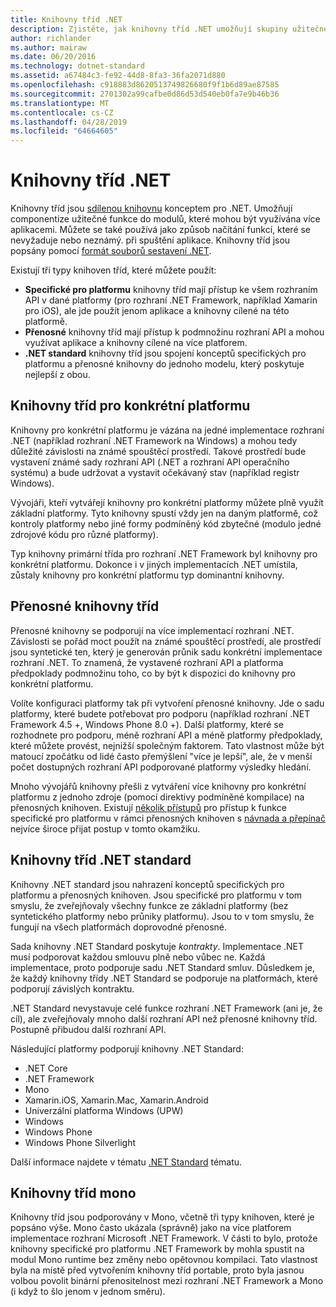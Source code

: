 ```yaml
---
title: Knihovny tříd .NET
description: Zjistěte, jak knihovny tříd .NET umožňují skupiny užitečné funkce do modulů, které mohou být využívána více aplikacemi.
author: richlander
ms.author: mairaw
ms.date: 06/20/2016
ms.technology: dotnet-standard
ms.assetid: a67484c3-fe92-44d8-8fa3-36fa2071d880
ms.openlocfilehash: c918883d8620513749826680f9f1b6d89ae87585
ms.sourcegitcommit: 2701302a99cafbe0d86d53d540eb0fa7e9b46b36
ms.translationtype: MT
ms.contentlocale: cs-CZ
ms.lasthandoff: 04/28/2019
ms.locfileid: "64664605"
---
```

# <a name="net-class-libraries"></a>Knihovny tříd .NET

Knihovny tříd jsou [sdílenou knihovnu](https://en.wikipedia.org/wiki/Library_%28computing%29#Shared_libraries) konceptem pro .NET. Umožňují componentize užitečné funkce do modulů, které mohou být využívána více aplikacemi. Můžete se také používá jako způsob načítání funkcí, které se nevyžaduje nebo neznámý. při spuštění aplikace. Knihovny tříd jsou popsány pomocí [formát souborů sestavení .NET](assembly/file-format.md).

Existují tři typy knihoven tříd, které můžete použít:

* **Specifické pro platformu** knihovny tříd mají přístup ke všem rozhraním API v dané platformy (pro rozhraní .NET Framework, například Xamarin pro iOS), ale jde použít jenom aplikace a knihovny cílené na této platformě.
* **Přenosné** knihovny tříd mají přístup k podmnožinu rozhraní API a mohou využívat aplikace a knihovny cílené na více platforem.
* **.NET standard** knihovny tříd jsou spojení konceptů specifických pro platformu a přenosné knihovny do jednoho modelu, který poskytuje nejlepší z obou.

## <a name="platform-specific-class-libraries"></a>Knihovny tříd pro konkrétní platformu

Knihovny pro konkrétní platformu je vázána na jedné implementace rozhraní .NET (například rozhraní .NET Framework na Windows) a mohou tedy důležité závislosti na známé spouštěcí prostředí. Takové prostředí bude vystavení známé sady rozhraní API (.NET a rozhraní API operačního systému) a bude udržovat a vystavit očekávaný stav (například registr Windows).

Vývojáři, kteří vytvářejí knihovny pro konkrétní platformy můžete plně využít základní platformy. Tyto knihovny spustí vždy jen na daným platformě, což kontroly platformy nebo jiné formy podmíněný kód zbytečné (modulo jedné zdrojové kódu pro různé platformy).

Typ knihovny primární třída pro rozhraní .NET Framework byl knihovny pro konkrétní platformu. Dokonce i v jiných implementacích .NET umístila, zůstaly knihovny pro konkrétní platformu typ dominantní knihovny.

## <a name="portable-class-libraries"></a>Přenosné knihovny tříd

Přenosné knihovny se podporují na více implementací rozhraní .NET. Závislosti se pořád moct použít na známé spouštěcí prostředí, ale prostředí jsou syntetické ten, který je generován průnik sadu konkrétní implementace rozhraní .NET. To znamená, že vystavené rozhraní API a platforma předpoklady podmnožinu toho, co by být k dispozici do knihovny pro konkrétní platformu.

Volíte konfiguraci platformy tak při vytvoření přenosné knihovny. Jde o sadu platformy, které budete potřebovat pro podporu (například rozhraní .NET Framework 4.5 +, Windows Phone 8.0 +). Další platformy, které se rozhodnete pro podporu, méně rozhraní API a méně platformy předpoklady, které můžete provést, nejnižší společným faktorem. Tato vlastnost může být matoucí zpočátku od lidé často přemýšlení "více je lepší", ale, že v menší počet dostupných rozhraní API podporované platformy výsledky hledání.

Mnoho vývojářů knihovny přešli z vytváření více knihovny pro konkrétní platformu z jednoho zdroje (pomocí direktivy podmíněné kompilace) na přenosných knihoven. Existují [několik přístupů](https://blog.stephencleary.com/2012/11/portable-class-library-enlightenment.html) pro přístup k funkce specifické pro platformu v rámci přenosných knihoven s [návnada a přepínač](https://log.paulbetts.org/the-bait-and-switch-pcl-trick/) nejvíce široce přijat postup v tomto okamžiku.

## <a name="net-standard-class-libraries"></a>Knihovny tříd .NET standard

Knihovny .NET standard jsou nahrazení konceptů specifických pro platformu a přenosných knihoven. Jsou specifické pro platformu v tom smyslu, že zveřejňovaly všechny funkce ze základní platformy (bez syntetického platformy nebo průniky platformu). Jsou to v tom smyslu, že fungují na všech platformách doprovodné přenosné.

Sada knihovny .NET Standard poskytuje _kontrakty_. Implementace .NET musí podporovat každou smlouvu plně nebo vůbec ne. Každá implementace, proto podporuje sadu .NET Standard smluv. Důsledkem je, že každý knihovny třídy .NET Standard se podporuje na platformách, které podporují závislých kontraktu.

.NET Standard nevystavuje celé funkce rozhraní .NET Framework (ani je, že cíl), ale zveřejňovaly mnoho další rozhraní API než přenosné knihovny tříd. Postupně přibudou další rozhraní API.

Následující platformy podporují knihovny .NET Standard:

* .NET Core
* .NET Framework
* Mono
* Xamarin.iOS, Xamarin.Mac, Xamarin.Android
* Univerzální platforma Windows (UPW)
* Windows
* Windows Phone
* Windows Phone Silverlight

Další informace najdete v tématu [.NET Standard](net-standard.md) tématu.

## <a name="mono-class-libraries"></a>Knihovny tříd mono

Knihovny tříd jsou podporovány v Mono, včetně tři typy knihoven, které je popsáno výše. Mono často ukázala (správně) jako na více platforem implementace rozhraní Microsoft .NET Framework. V části to bylo, protože knihovny specifické pro platformu .NET Framework by mohla spustit na modul Mono runtime bez změny nebo opětovnou kompilaci. Tato vlastnost byla na místě před vytvořením knihovny tříd portable, proto byla jasnou volbou povolit binární přenositelnost mezi rozhraní .NET Framework a Mono (i když to šlo jenom v jednom směru).
